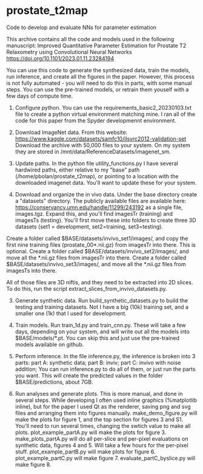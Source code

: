 # prostate_t2map
Code to develop and evaluate NNs for parameter estimation

This archive contains all the code and models used in the following manuscript:
Improved Quantitative Parameter Estimation for Prostate T2 Relaxometry using Convolutional Neural Networks https://doi.org/10.1101/2023.01.11.23284194

You can use this code to generate the synthesized data, train the models, run inference, and create all the figures in the paper. However, this process is not fully automated - you will need to do this in parts, with some manual steps. You can use the pre-trained models, or retrain them youself with a few days of compute time. 


1) Configure python. You can use the requirements_basic2_20230103.txt file to create a python virtual environment matching mine. I ran all of the code for this paper from the Spyder developmennt environment.


2) Download ImageNet data. From this website: 
https://www.kaggle.com/datasets/samfc10/ilsvrc2012-validation-set
Download the archive with 50,000 files to your system. On my system they are stored in /mnt/data/ReferenceDatasets/imagenet_sm. 


3) Update paths. In the python file utility_functions.py I have several hardwired paths, either relative to my "base" path (/home/pbolan/prostate_t2map), or pointing to a location with the downloaded imagenet data. You'll want to update these for your system.


4) Download and organize the in vivo data. 
Under the base directory create a "datasets" directory. The publicly available files are available here: https://conservancy.umn.edu/handle/11299/243192
as a single file, images.tgz. Expand this, and you'll find imagesTr (training) and imagesTs (testing). You'll first move these into folders to create three 3D datasets (set1 = development, set2=training, set3=testing). 

Create a folder called $BASE/datasets/invivo_set1/images/, and copy the first nine training files (prostate_00*.nii.gz) from imagesTr into there. This is optional.
Create a folder called $BASE/datasets/invivo_set2/images/, and move all the *.nii.gz files from imagesTr into there. 
Create a folder called $BASE/datasets/invivo_set3/images/, and move all the *.nii.gz files from imagesTs into there. 

All of those files are 3D niftis, and they need to be extracted into 2D slices. To do this, run the script extract_slices_from_invivo_datasets.py. 


3) Generate synthetic data. Run build_synthetic_datasets.py to build the testing and training datasets. Not I have a big (10k) training set, and a smaller one (1k) that I used for development. 


4) Train models. Run train_1d.py and train_cnn.py. These will take a few days, depending on your system, and will write out all the models into $BASE/models/*.pt. You can skip this and just use the pre-trained models available on github.


5) Perform inference.
In the file inference.py, the inference is broken into 3 parts:
part A: synthetic data; 
part B: inviv;
part C: invivo with noise addition; 
You can run inference.py to do all of them, or just run the parts you want. 
This will create the predicted values in the folder $BASE/predictions, about 7GB.


6) Run analyses and generate plots. 
This is more manual, and done in several steps. While developing I often used inline graphics (%matplotlib inline), but for the paper I used Qt as the renderer, saving png and svg files and arranging them into figures manually. 
make_demo_figure.py will make the plots for figure 1, and the top section for figures 3 and S1. You'll need to run several times, changing the swtich value to make all plots.
plot_example_partA.py will make the plots for figure 3.
make_plots_partA.py will do all per-slice and per-pixel evaluations on synthetic data, figures 4 and 5. 
Will take a few hours for the per-pixel stuff. 
plot_example_partB.py will make plots for figure 6. 
plot_example_partC.py will make figure 7. 
evaluate_partC_byslice.py will make figure 8. 


